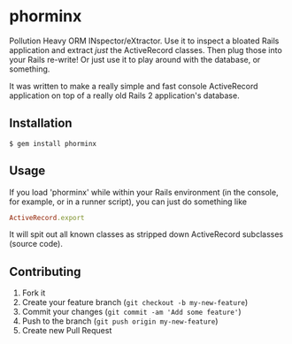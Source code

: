 # phorminx

Pollution Heavy ORM INspector/eXtractor. Use it to inspect a bloated Rails
application and extract _just_ the ActiveRecord classes. Then plug those into
your Rails re-write! Or just use it to play around with the database, or
something.

It was written to make a really simple and fast console ActiveRecord application
on top of a really old Rails 2 application's database.

## Installation

    $ gem install phorminx

## Usage

If you load 'phorminx' while within your Rails environment (in the console, for
example, or in a runner script), you can just do something like

```ruby
ActiveRecord.export
```

It will spit out all known classes as stripped down ActiveRecord subclasses
(source code).

## Contributing

1. Fork it
2. Create your feature branch (`git checkout -b my-new-feature`)
3. Commit your changes (`git commit -am 'Add some feature'`)
4. Push to the branch (`git push origin my-new-feature`)
5. Create new Pull Request
